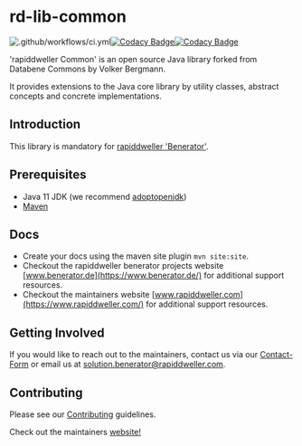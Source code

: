 # rd-lib-common

![.github/workflows/ci.yml](https://github.com/rapiddweller/rd-lib-common/workflows/.github/workflows/ci.yml/badge.svg)[![Codacy Badge](https://app.codacy.com/project/badge/Grade/f1e0c887d8ca410e8de4d3cbbc977416)](https://www.codacy.com/gh/rapiddweller/rd-lib-common/dashboard?utm_source=github.com&amp;utm_medium=referral&amp;utm_content=rapiddweller/rd-lib-common&amp;utm_campaign=Badge_Grade)[![Codacy Badge](https://app.codacy.com/project/badge/Coverage/f1e0c887d8ca410e8de4d3cbbc977416)](https://www.codacy.com/gh/rapiddweller/rd-lib-common/dashboard?utm_source=github.com&utm_medium=referral&utm_content=rapiddweller/rd-lib-common&utm_campaign=Badge_Coverage)

'rapiddweller Common' is an open source Java library forked from Databene Commons by Volker Bergmann.

It provides extensions to the Java core library by utility classes, abstract concepts
and concrete implementations.

## Introduction

This library is mandatory for [rapiddweller 'Benerator'](https://www.benerator.de).

## Prerequisites

- Java 11 JDK (we recommend [adoptopenjdk](https://adoptopenjdk.net/))
- [Maven](https://maven.apache.org/)

## Docs

- Create your docs using the maven site plugin `mvn site:site`. 
- Checkout the rapiddweller benerator projects website [www.benerator.de](https://www.benerator.de/) 
  for additional support resources.  
- Checkout the maintainers website [www.rapiddweller.com](https://www.rapiddweller.com/) 
  for additional support resources.  
  

## Getting Involved

If you would like to reach out to the maintainers, contact us via our 
[Contact-Form](https://www.benerator.de/contact-us) or email us at 
[solution.benerator@rapiddweller.com](mailto:solution.benerator@rapiddweller.com).


## Contributing

Please see our [Contributing](CONTRIBUTING.md) guidelines. 

Check out the maintainers [website!](https://rapiddweller.com)
